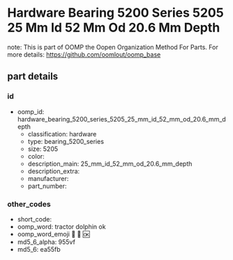 # Hardware Bearing 5200 Series 5205 25 Mm Id 52 Mm Od 20.6 Mm Depth  

note: This is part of OOMP the Oopen Organization Method For Parts. For more details: https://github.com/oomlout/oomp_base

##  part details





### id
* oomp_id: hardware_bearing_5200_series_5205_25_mm_id_52_mm_od_20.6_mm_depth
  * classification: hardware
  * type: bearing_5200_series
  * size: 5205
  * color: 
  * description_main: 25_mm_id_52_mm_od_20.6_mm_depth
  * description_extra: 
  * manufacturer: 
  * part_number: 

### other_codes
* short_code: 
* oomp_word: tractor dolphin ok
* oomp_word_emoji :tractor: :dolphin: :ok:
* md5_6_alpha: 955vf
* md5_6: ea55fb